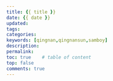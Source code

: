 ```yaml
---
title: {{ title }}
date: {{ date }}
updated: 
tags:
categories: 
keywords: [qingnan,qingnansun,samboy]
description:
permalink: 
toc: true    # table of content
top: false
comments: true  
---
```

